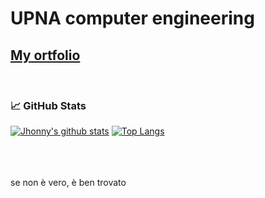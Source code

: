 # UPNA computer engineering <br>
## [My ortfolio](https://jhonnyfc.github.io/)

<br>

### 📈 GitHub Stats

[![Jhonny's github stats](https://github-readme-stats.wasabeef.vercel.app/api?username=jhonnyfc&show_icons=true&line_height=21&show_icons=true&theme=vue&hide_border=true)](https://github.com/jhonnyfc/github-readme-stats)
[![Top Langs](https://github-readme-stats.vercel.app/api/top-langs/?username=jhonnyfc&show_icons=true&layout=compact&theme=vue&hide_border=true)](https://github.com/jhonnyfc/github-readme-stats)

<br>
<br> <br>
se non è vero, è ben trovato
